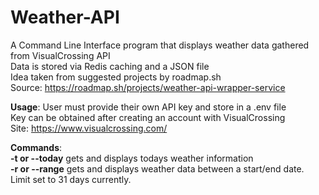 # Weather-API
A Command Line Interface program that displays weather data gathered from VisualCrossing API  
Data is stored via Redis caching and a JSON file  
Idea taken from suggested projects by roadmap.sh  
Source: https://roadmap.sh/projects/weather-api-wrapper-service  

**Usage**: User must provide their own API key and store in a .env file  
Key can be obtained after creating an account with VisualCrossing  
Site: https://www.visualcrossing.com/  

**Commands**:  
**-t or --today** gets and displays todays weather information  
**-r or --range** gets and displays weather data between a start/end date. Limit set to 31 days currently.
